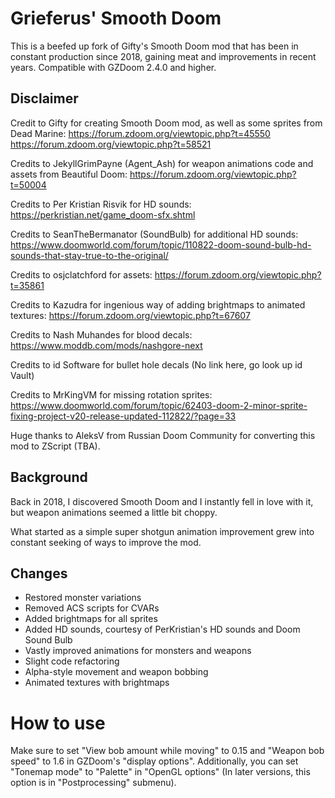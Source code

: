 # Grieferus' Smooth Doom
This is a beefed up fork of Gifty's Smooth Doom mod that has been in constant production since 2018, gaining meat and improvements in recent years. Compatible with GZDoom 2.4.0 and higher.

## Disclaimer
Credit to Gifty for creating Smooth Doom mod, as well as some sprites from Dead Marine:
https://forum.zdoom.org/viewtopic.php?t=45550
https://forum.zdoom.org/viewtopic.php?t=58521

Credits to JekyllGrimPayne (Agent_Ash) for weapon animations code and assets from Beautiful Doom:
https://forum.zdoom.org/viewtopic.php?t=50004

Credits to Per Kristian Risvik for HD sounds:
https://perkristian.net/game_doom-sfx.shtml

Credits to SeanTheBermanator (SoundBulb) for additional HD sounds:
https://www.doomworld.com/forum/topic/110822-doom-sound-bulb-hd-sounds-that-stay-true-to-the-original/

Credits to osjclatchford for assets:
https://forum.zdoom.org/viewtopic.php?t=35861

Credits to Kazudra for ingenious way of adding brightmaps to animated textures:
https://forum.zdoom.org/viewtopic.php?t=67607

Credits to Nash Muhandes for blood decals:
https://www.moddb.com/mods/nashgore-next

Credits to id Software for bullet hole decals
(No link here, go look up id Vault)

Credits to MrKingVM for missing rotation sprites:
https://www.doomworld.com/forum/topic/62403-doom-2-minor-sprite-fixing-project-v20-release-updated-112822/?page=33

Huge thanks to AleksV from Russian Doom Community for converting this mod to ZScript (TBA).


## Background
Back in 2018, I discovered Smooth Doom and I instantly fell in love with it, but weapon animations seemed a little bit choppy.

What started as a simple super shotgun animation improvement grew into constant seeking of ways to improve the mod.

## Changes
- Restored monster variations
- Removed ACS scripts for CVARs
- Added brightmaps for all sprites
- Added HD sounds, courtesy of PerKristian's HD sounds and Doom Sound Bulb
- Vastly improved animations for monsters and weapons
- Slight code refactoring
- Alpha-style movement and weapon bobbing
- Animated textures with brightmaps

# How to use
Make sure to set "View bob amount while moving" to 0.15 and "Weapon bob speed" to 1.6 in GZDoom's "display options". Additionally, you can set "Tonemap mode" to "Palette" in "OpenGL options" (In later versions, this option is in "Postprocessing" submenu).
